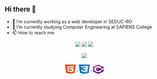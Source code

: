 ## Hi there 👋 

- 🔭 I’m currently working as a web developer in SEDUC-RO
- 🌱 I’m currently studying Computer Engineering at SAPIENS College
- 📫 How to reach me:

<div align="center"> 
  <a href="https://www.linkedin.com/in/thaísa-camargo-costa" target="_blank"><img src="https://img.shields.io/badge/-LinkedIn-%230077B5?style=for-the-badge&logo=linkedin&logoColor=white" target="_blank"></a> 
  <a href = "mailto:thaisa.computacao@gmail.com"><img src="https://img.shields.io/badge/-Gmail-%23333?style=for-the-badge&logo=gmail&logoColor=white" target="_blank"></a>
  <a href="https://instagram.com/thaired_hersh_" target="_blank"><img src="https://img.shields.io/badge/-Instagram-%23E4405F?style=for-the-badge&logo=instagram&logoColor=white" target="_blank"></a>
</div>
<br>
<div align="center">
  <a href="https://github.com/ThaiiRed-Hersh">
  <img height="180em" src="https://github-readme-stats.vercel.app/api?username=ThaiiRed-Hersh&show_icons=true&theme=cobalt&include_all_commits=true&count_private=true"/>
</div>
<div  align="center" style="display: inline_block"><br>
  <img align="center" alt="Thai-HTML" height="30" width="40" src="https://raw.githubusercontent.com/devicons/devicon/master/icons/html5/html5-original.svg">
  <img align="center" alt="Thai-CSS" height="30" width="40" src="https://raw.githubusercontent.com/devicons/devicon/master/icons/css3/css3-original.svg">
  <img align="center" alt="Thai-Csharp" height="30" width="40" src="https://raw.githubusercontent.com/devicons/devicon/master/icons/csharp/csharp-original.svg">
</div>
